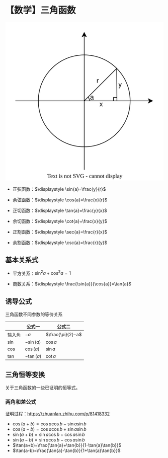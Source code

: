 # 【数学】三角函数

![三角函数](../../../../assets/images/三角函数.drawio.svg)

- 正弦函数：$\displaystyle \sin{a}=\frac{y}{r}$

- 余弦函数：$\displaystyle \cos{a}=\frac{x}{r}$

- 正切函数：$\displaystyle \tan{a}=\frac{y}{x}$

- 余切函数：$\displaystyle \cot{a}=\frac{x}{y}$

- 正割函数：$\displaystyle \sec{a}=\frac{r}{x}$

- 余割函数：$\displaystyle \csc{a}=\frac{r}{y}$

## 基本关系式

- 平方关系：$\displaystyle \sin^2a+\cos^2a=1$

- 商数关系：$\displaystyle \frac{\sin{a}}{\cos{a}}=\tan{a}$

## 诱导公式

三角函数不同参数的等价关系

|        | 公式一     | 公式二            |
| ------ | ---------- | ----------------- |
| 输入角 | $-a$       | $\frac{\pi}{2}-a$ |
| sin    | $-\sin(a)$ | $\cos{a}$         |
| cos    | $\cos(a)$  | $\sin{a}$         |
| tan    | $-\tan(a)$ | $\cot{a}$         |

## 三角恒等变换

关于三角函数的一些已证明的恒等式。

### 两角和差公式

证明过程：https://zhuanlan.zhihu.com/p/81418332

- $\cos(a+b)=\cos{a}\cos{b}-\sin{a}\sin{b}$
- $\cos(a-b)=\cos{a}\cos{b}+\sin{a}\sin{b}$
- $\sin(a+b)=\sin{a}\cos{b}+\cos{a}\sin{b}$
- $\sin(a-b)=\sin{a}\cos{b}-\cos{a}\sin{b}$
- $\tan(a+b)=\frac{\tan{a}+\tan{b}}{1-\tan{a}\tan{b}}$
- $\tan(a-b)=\frac{\tan{a}-\tan{b}}{1+\tan{a}\tan{b}}$
